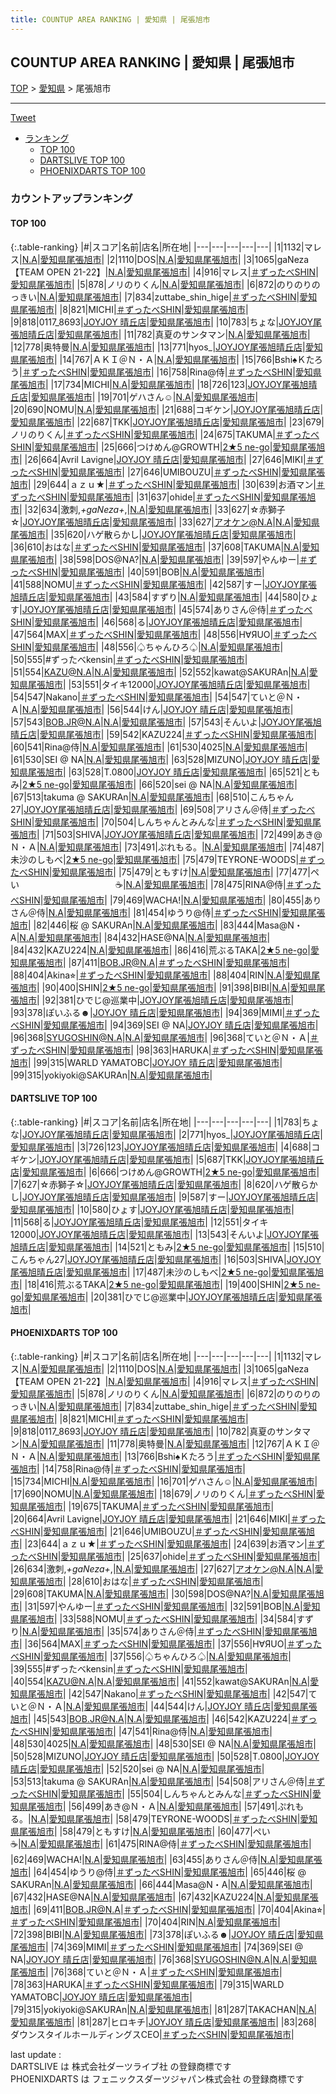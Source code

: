 ```yaml
---
title: COUNTUP AREA RANKING | 愛知県 | 尾張旭市
---
```

## COUNTUP AREA RANKING | 愛知県 | 尾張旭市

[TOP](/darts/rank/) > [愛知県](/darts/rank/愛知県/) > 尾張旭市

___

<a href="https://twitter.com/share?ref_src=twsrc%5Etfw" data-text="COUNTUP AREA RANKING | 愛知県尾張旭市" class="twitter-share-button" data-hashtags="DARTSLIVE,PHOENIXDARTS,darts,ダーツ" data-show-count="false">Tweet</a>

* [ランキング](#カウントアップランキング)
    * [TOP 100](#top-100)
    * [DARTSLIVE TOP 100](#dartslive-top-100)
    * [PHOENIXDARTS TOP 100](#phoenixdarts-top-100)

### カウントアップランキング

#### TOP 100



{:.table-ranking}
|#|スコア|名前|店名|所在地|
|---|---|---|---|---|
|1|1132|<span class="rank-name-pd">マレス</span>|<a href="https://vs.phoenixdarts.com/jp/shop/shopDetailInfo/s_63542?s_seq=63542">N.A</a>|<a href="/darts/rank/愛知県/尾張旭市">愛知県尾張旭市</a>|
|2|1110|<span class="rank-name-pd">DOS</span>|<a href="https://vs.phoenixdarts.com/jp/shop/shopDetailInfo/s_63542?s_seq=63542">N.A</a>|<a href="/darts/rank/愛知県/尾張旭市">愛知県尾張旭市</a>|
|3|1065|<span class="rank-name-pd">gaNeza【TEAM OPEN 21-22】</span>|<a href="https://vs.phoenixdarts.com/jp/shop/shopDetailInfo/s_63542?s_seq=63542">N.A</a>|<a href="/darts/rank/愛知県/尾張旭市">愛知県尾張旭市</a>|
|4|916|<span class="rank-name-pd">マレス</span>|<a href="https://vs.phoenixdarts.com/jp/shop/shopDetailInfo/s_71435?s_seq=71435">＃ずったべSHIN</a>|<a href="/darts/rank/愛知県/尾張旭市">愛知県尾張旭市</a>|
|5|878|<span class="rank-name-pd">ノリのりくん</span>|<a href="https://vs.phoenixdarts.com/jp/shop/shopDetailInfo/s_63542?s_seq=63542">N.A</a>|<a href="/darts/rank/愛知県/尾張旭市">愛知県尾張旭市</a>|
|6|872|<span class="rank-name-pd">のりのりのっきい</span>|<a href="https://vs.phoenixdarts.com/jp/shop/shopDetailInfo/s_63542?s_seq=63542">N.A</a>|<a href="/darts/rank/愛知県/尾張旭市">愛知県尾張旭市</a>|
|7|834|<span class="rank-name-pd">zuttabe_shin_hige</span>|<a href="https://vs.phoenixdarts.com/jp/shop/shopDetailInfo/s_71435?s_seq=71435">＃ずったべSHIN</a>|<a href="/darts/rank/愛知県/尾張旭市">愛知県尾張旭市</a>|
|8|821|<span class="rank-name-pd">MICHI</span>|<a href="https://vs.phoenixdarts.com/jp/shop/shopDetailInfo/s_71435?s_seq=71435">＃ずったべSHIN</a>|<a href="/darts/rank/愛知県/尾張旭市">愛知県尾張旭市</a>|
|9|818|<span class="rank-name-pd">0117_8693</span>|<a href="https://vs.phoenixdarts.com/jp/shop/shopDetailInfo/s_8108?s_seq=8108">JOYJOY 晴丘店</a>|<a href="/darts/rank/愛知県/尾張旭市">愛知県尾張旭市</a>|
|10|783|<span class="rank-name-dl">ちょな</span>|<a href="https://search.dartslive.com/jp/shop/40c954debc50ed72a3f63593b5358cc4">JOYJOY尾張旭晴丘店</a>|<a href="/darts/rank/愛知県/尾張旭市">愛知県尾張旭市</a>|
|11|782|<span class="rank-name-pd">真夏のサンタマン</span>|<a href="https://vs.phoenixdarts.com/jp/shop/shopDetailInfo/s_63542?s_seq=63542">N.A</a>|<a href="/darts/rank/愛知県/尾張旭市">愛知県尾張旭市</a>|
|12|778|<span class="rank-name-pd">奥特曼</span>|<a href="https://vs.phoenixdarts.com/jp/shop/shopDetailInfo/s_63542?s_seq=63542">N.A</a>|<a href="/darts/rank/愛知県/尾張旭市">愛知県尾張旭市</a>|
|13|771|<span class="rank-name-dl">hyos_</span>|<a href="https://search.dartslive.com/jp/shop/40c954debc50ed72a3f63593b5358cc4">JOYJOY尾張旭晴丘店</a>|<a href="/darts/rank/愛知県/尾張旭市">愛知県尾張旭市</a>|
|14|767|<span class="rank-name-pd">ＡＫＩ＠Ｎ・Ａ</span>|<a href="https://vs.phoenixdarts.com/jp/shop/shopDetailInfo/s_63542?s_seq=63542">N.A</a>|<a href="/darts/rank/愛知県/尾張旭市">愛知県尾張旭市</a>|
|15|766|<span class="rank-name-pd">Bshi♠Ｋたろう</span>|<a href="https://vs.phoenixdarts.com/jp/shop/shopDetailInfo/s_71435?s_seq=71435">＃ずったべSHIN</a>|<a href="/darts/rank/愛知県/尾張旭市">愛知県尾張旭市</a>|
|16|758|<span class="rank-name-pd">Rina@侍</span>|<a href="https://vs.phoenixdarts.com/jp/shop/shopDetailInfo/s_71435?s_seq=71435">＃ずったべSHIN</a>|<a href="/darts/rank/愛知県/尾張旭市">愛知県尾張旭市</a>|
|17|734|<span class="rank-name-pd">MICHI</span>|<a href="https://vs.phoenixdarts.com/jp/shop/shopDetailInfo/s_63542?s_seq=63542">N.A</a>|<a href="/darts/rank/愛知県/尾張旭市">愛知県尾張旭市</a>|
|18|726|<span class="rank-name-dl">123</span>|<a href="https://search.dartslive.com/jp/shop/40c954debc50ed72a3f63593b5358cc4">JOYJOY尾張旭晴丘店</a>|<a href="/darts/rank/愛知県/尾張旭市">愛知県尾張旭市</a>|
|19|701|<span class="rank-name-pd">ゲハさん☺</span>|<a href="https://vs.phoenixdarts.com/jp/shop/shopDetailInfo/s_63542?s_seq=63542">N.A</a>|<a href="/darts/rank/愛知県/尾張旭市">愛知県尾張旭市</a>|
|20|690|<span class="rank-name-pd">NOMU</span>|<a href="https://vs.phoenixdarts.com/jp/shop/shopDetailInfo/s_63542?s_seq=63542">N.A</a>|<a href="/darts/rank/愛知県/尾張旭市">愛知県尾張旭市</a>|
|21|688|<span class="rank-name-dl">コギケン</span>|<a href="https://search.dartslive.com/jp/shop/40c954debc50ed72a3f63593b5358cc4">JOYJOY尾張旭晴丘店</a>|<a href="/darts/rank/愛知県/尾張旭市">愛知県尾張旭市</a>|
|22|687|<span class="rank-name-dl">TKK</span>|<a href="https://search.dartslive.com/jp/shop/40c954debc50ed72a3f63593b5358cc4">JOYJOY尾張旭晴丘店</a>|<a href="/darts/rank/愛知県/尾張旭市">愛知県尾張旭市</a>|
|23|679|<span class="rank-name-pd">ノリのりくん</span>|<a href="https://vs.phoenixdarts.com/jp/shop/shopDetailInfo/s_71435?s_seq=71435">＃ずったべSHIN</a>|<a href="/darts/rank/愛知県/尾張旭市">愛知県尾張旭市</a>|
|24|675|<span class="rank-name-pd">TAKUMA</span>|<a href="https://vs.phoenixdarts.com/jp/shop/shopDetailInfo/s_71435?s_seq=71435">＃ずったべSHIN</a>|<a href="/darts/rank/愛知県/尾張旭市">愛知県尾張旭市</a>|
|25|666|<span class="rank-name-dl">つけめん@GROWTH</span>|<a href="https://search.dartslive.com/jp/shop/9edef799acb914ea774c926eb736cb5a">2★5 ne-go</a>|<a href="/darts/rank/愛知県/尾張旭市">愛知県尾張旭市</a>|
|26|664|<span class="rank-name-pd">Avril Lavigne</span>|<a href="https://vs.phoenixdarts.com/jp/shop/shopDetailInfo/s_8108?s_seq=8108">JOYJOY 晴丘店</a>|<a href="/darts/rank/愛知県/尾張旭市">愛知県尾張旭市</a>|
|27|646|<span class="rank-name-pd">MIKI</span>|<a href="https://vs.phoenixdarts.com/jp/shop/shopDetailInfo/s_71435?s_seq=71435">＃ずったべSHIN</a>|<a href="/darts/rank/愛知県/尾張旭市">愛知県尾張旭市</a>|
|27|646|<span class="rank-name-pd">UMIBOUZU</span>|<a href="https://vs.phoenixdarts.com/jp/shop/shopDetailInfo/s_71435?s_seq=71435">＃ずったべSHIN</a>|<a href="/darts/rank/愛知県/尾張旭市">愛知県尾張旭市</a>|
|29|644|<span class="rank-name-pd">ａｚｕ★</span>|<a href="https://vs.phoenixdarts.com/jp/shop/shopDetailInfo/s_71435?s_seq=71435">＃ずったべSHIN</a>|<a href="/darts/rank/愛知県/尾張旭市">愛知県尾張旭市</a>|
|30|639|<span class="rank-name-pd">お酒マン</span>|<a href="https://vs.phoenixdarts.com/jp/shop/shopDetailInfo/s_71435?s_seq=71435">＃ずったべSHIN</a>|<a href="/darts/rank/愛知県/尾張旭市">愛知県尾張旭市</a>|
|31|637|<span class="rank-name-pd">ohide</span>|<a href="https://vs.phoenixdarts.com/jp/shop/shopDetailInfo/s_71435?s_seq=71435">＃ずったべSHIN</a>|<a href="/darts/rank/愛知県/尾張旭市">愛知県尾張旭市</a>|
|32|634|<span class="rank-name-pd">激刺,*+gaNeza+*,</span>|<a href="https://vs.phoenixdarts.com/jp/shop/shopDetailInfo/s_63542?s_seq=63542">N.A</a>|<a href="/darts/rank/愛知県/尾張旭市">愛知県尾張旭市</a>|
|33|627|<span class="rank-name-dl">☆赤獅子☆</span>|<a href="https://search.dartslive.com/jp/shop/40c954debc50ed72a3f63593b5358cc4">JOYJOY尾張旭晴丘店</a>|<a href="/darts/rank/愛知県/尾張旭市">愛知県尾張旭市</a>|
|33|627|<span class="rank-name-pd">アオケン@N.A</span>|<a href="https://vs.phoenixdarts.com/jp/shop/shopDetailInfo/s_63542?s_seq=63542">N.A</a>|<a href="/darts/rank/愛知県/尾張旭市">愛知県尾張旭市</a>|
|35|620|<span class="rank-name-dl">ハゲ散らかし</span>|<a href="https://search.dartslive.com/jp/shop/40c954debc50ed72a3f63593b5358cc4">JOYJOY尾張旭晴丘店</a>|<a href="/darts/rank/愛知県/尾張旭市">愛知県尾張旭市</a>|
|36|610|<span class="rank-name-pd">おはな</span>|<a href="https://vs.phoenixdarts.com/jp/shop/shopDetailInfo/s_71435?s_seq=71435">＃ずったべSHIN</a>|<a href="/darts/rank/愛知県/尾張旭市">愛知県尾張旭市</a>|
|37|608|<span class="rank-name-pd">TAKUMA</span>|<a href="https://vs.phoenixdarts.com/jp/shop/shopDetailInfo/s_63542?s_seq=63542">N.A</a>|<a href="/darts/rank/愛知県/尾張旭市">愛知県尾張旭市</a>|
|38|598|<span class="rank-name-pd">DOS@NA?</span>|<a href="https://vs.phoenixdarts.com/jp/shop/shopDetailInfo/s_63542?s_seq=63542">N.A</a>|<a href="/darts/rank/愛知県/尾張旭市">愛知県尾張旭市</a>|
|39|597|<span class="rank-name-pd">やんゆー</span>|<a href="https://vs.phoenixdarts.com/jp/shop/shopDetailInfo/s_71435?s_seq=71435">＃ずったべSHIN</a>|<a href="/darts/rank/愛知県/尾張旭市">愛知県尾張旭市</a>|
|40|591|<span class="rank-name-pd">BOB</span>|<a href="https://vs.phoenixdarts.com/jp/shop/shopDetailInfo/s_63542?s_seq=63542">N.A</a>|<a href="/darts/rank/愛知県/尾張旭市">愛知県尾張旭市</a>|
|41|588|<span class="rank-name-pd">NOMU</span>|<a href="https://vs.phoenixdarts.com/jp/shop/shopDetailInfo/s_71435?s_seq=71435">＃ずったべSHIN</a>|<a href="/darts/rank/愛知県/尾張旭市">愛知県尾張旭市</a>|
|42|587|<span class="rank-name-dl">すー</span>|<a href="https://search.dartslive.com/jp/shop/40c954debc50ed72a3f63593b5358cc4">JOYJOY尾張旭晴丘店</a>|<a href="/darts/rank/愛知県/尾張旭市">愛知県尾張旭市</a>|
|43|584|<span class="rank-name-pd">すずり</span>|<a href="https://vs.phoenixdarts.com/jp/shop/shopDetailInfo/s_63542?s_seq=63542">N.A</a>|<a href="/darts/rank/愛知県/尾張旭市">愛知県尾張旭市</a>|
|44|580|<span class="rank-name-dl">ひょす</span>|<a href="https://search.dartslive.com/jp/shop/40c954debc50ed72a3f63593b5358cc4">JOYJOY尾張旭晴丘店</a>|<a href="/darts/rank/愛知県/尾張旭市">愛知県尾張旭市</a>|
|45|574|<span class="rank-name-pd">ありさん＠侍</span>|<a href="https://vs.phoenixdarts.com/jp/shop/shopDetailInfo/s_71435?s_seq=71435">＃ずったべSHIN</a>|<a href="/darts/rank/愛知県/尾張旭市">愛知県尾張旭市</a>|
|46|568|<span class="rank-name-dl">る</span>|<a href="https://search.dartslive.com/jp/shop/40c954debc50ed72a3f63593b5358cc4">JOYJOY尾張旭晴丘店</a>|<a href="/darts/rank/愛知県/尾張旭市">愛知県尾張旭市</a>|
|47|564|<span class="rank-name-pd">MAX</span>|<a href="https://vs.phoenixdarts.com/jp/shop/shopDetailInfo/s_71435?s_seq=71435">＃ずったべSHIN</a>|<a href="/darts/rank/愛知県/尾張旭市">愛知県尾張旭市</a>|
|48|556|<span class="rank-name-pd">H∀ЯUO</span>|<a href="https://vs.phoenixdarts.com/jp/shop/shopDetailInfo/s_71435?s_seq=71435">＃ずったべSHIN</a>|<a href="/darts/rank/愛知県/尾張旭市">愛知県尾張旭市</a>|
|48|556|<span class="rank-name-pd">♤ちゃんひろ♤</span>|<a href="https://vs.phoenixdarts.com/jp/shop/shopDetailInfo/s_63542?s_seq=63542">N.A</a>|<a href="/darts/rank/愛知県/尾張旭市">愛知県尾張旭市</a>|
|50|555|<span class="rank-name-pd">#ずったべkensin</span>|<a href="https://vs.phoenixdarts.com/jp/shop/shopDetailInfo/s_71435?s_seq=71435">＃ずったべSHIN</a>|<a href="/darts/rank/愛知県/尾張旭市">愛知県尾張旭市</a>|
|51|554|<span class="rank-name-pd">KAZU@N.A</span>|<a href="https://vs.phoenixdarts.com/jp/shop/shopDetailInfo/s_63542?s_seq=63542">N.A</a>|<a href="/darts/rank/愛知県/尾張旭市">愛知県尾張旭市</a>|
|52|552|<span class="rank-name-pd">kawat@SAKURAn</span>|<a href="https://vs.phoenixdarts.com/jp/shop/shopDetailInfo/s_63542?s_seq=63542">N.A</a>|<a href="/darts/rank/愛知県/尾張旭市">愛知県尾張旭市</a>|
|53|551|<span class="rank-name-dl">タイキ12000</span>|<a href="https://search.dartslive.com/jp/shop/40c954debc50ed72a3f63593b5358cc4">JOYJOY尾張旭晴丘店</a>|<a href="/darts/rank/愛知県/尾張旭市">愛知県尾張旭市</a>|
|54|547|<span class="rank-name-pd">Nakano</span>|<a href="https://vs.phoenixdarts.com/jp/shop/shopDetailInfo/s_71435?s_seq=71435">＃ずったべSHIN</a>|<a href="/darts/rank/愛知県/尾張旭市">愛知県尾張旭市</a>|
|54|547|<span class="rank-name-pd">ていと＠Ｎ・Ａ</span>|<a href="https://vs.phoenixdarts.com/jp/shop/shopDetailInfo/s_63542?s_seq=63542">N.A</a>|<a href="/darts/rank/愛知県/尾張旭市">愛知県尾張旭市</a>|
|56|544|<span class="rank-name-pd">けん</span>|<a href="https://vs.phoenixdarts.com/jp/shop/shopDetailInfo/s_8108?s_seq=8108">JOYJOY 晴丘店</a>|<a href="/darts/rank/愛知県/尾張旭市">愛知県尾張旭市</a>|
|57|543|<span class="rank-name-pd">BOB.JR@N.A</span>|<a href="https://vs.phoenixdarts.com/jp/shop/shopDetailInfo/s_63542?s_seq=63542">N.A</a>|<a href="/darts/rank/愛知県/尾張旭市">愛知県尾張旭市</a>|
|57|543|<span class="rank-name-dl">そんいよ</span>|<a href="https://search.dartslive.com/jp/shop/40c954debc50ed72a3f63593b5358cc4">JOYJOY尾張旭晴丘店</a>|<a href="/darts/rank/愛知県/尾張旭市">愛知県尾張旭市</a>|
|59|542|<span class="rank-name-pd">KAZU224</span>|<a href="https://vs.phoenixdarts.com/jp/shop/shopDetailInfo/s_71435?s_seq=71435">＃ずったべSHIN</a>|<a href="/darts/rank/愛知県/尾張旭市">愛知県尾張旭市</a>|
|60|541|<span class="rank-name-pd">Rina@侍</span>|<a href="https://vs.phoenixdarts.com/jp/shop/shopDetailInfo/s_63542?s_seq=63542">N.A</a>|<a href="/darts/rank/愛知県/尾張旭市">愛知県尾張旭市</a>|
|61|530|<span class="rank-name-pd">4025</span>|<a href="https://vs.phoenixdarts.com/jp/shop/shopDetailInfo/s_63542?s_seq=63542">N.A</a>|<a href="/darts/rank/愛知県/尾張旭市">愛知県尾張旭市</a>|
|61|530|<span class="rank-name-pd">SEI @ NA</span>|<a href="https://vs.phoenixdarts.com/jp/shop/shopDetailInfo/s_63542?s_seq=63542">N.A</a>|<a href="/darts/rank/愛知県/尾張旭市">愛知県尾張旭市</a>|
|63|528|<span class="rank-name-pd">MIZUNO</span>|<a href="https://vs.phoenixdarts.com/jp/shop/shopDetailInfo/s_8108?s_seq=8108">JOYJOY 晴丘店</a>|<a href="/darts/rank/愛知県/尾張旭市">愛知県尾張旭市</a>|
|63|528|<span class="rank-name-pd">T.0800</span>|<a href="https://vs.phoenixdarts.com/jp/shop/shopDetailInfo/s_8108?s_seq=8108">JOYJOY 晴丘店</a>|<a href="/darts/rank/愛知県/尾張旭市">愛知県尾張旭市</a>|
|65|521|<span class="rank-name-dl">ともみ</span>|<a href="https://search.dartslive.com/jp/shop/9edef799acb914ea774c926eb736cb5a">2★5 ne-go</a>|<a href="/darts/rank/愛知県/尾張旭市">愛知県尾張旭市</a>|
|66|520|<span class="rank-name-pd">sei @ NA</span>|<a href="https://vs.phoenixdarts.com/jp/shop/shopDetailInfo/s_63542?s_seq=63542">N.A</a>|<a href="/darts/rank/愛知県/尾張旭市">愛知県尾張旭市</a>|
|67|513|<span class="rank-name-pd">takuma @ SAKURAn</span>|<a href="https://vs.phoenixdarts.com/jp/shop/shopDetailInfo/s_63542?s_seq=63542">N.A</a>|<a href="/darts/rank/愛知県/尾張旭市">愛知県尾張旭市</a>|
|68|510|<span class="rank-name-dl">こんちゃん27</span>|<a href="https://search.dartslive.com/jp/shop/40c954debc50ed72a3f63593b5358cc4">JOYJOY尾張旭晴丘店</a>|<a href="/darts/rank/愛知県/尾張旭市">愛知県尾張旭市</a>|
|69|508|<span class="rank-name-pd">アリさん＠侍</span>|<a href="https://vs.phoenixdarts.com/jp/shop/shopDetailInfo/s_71435?s_seq=71435">＃ずったべSHIN</a>|<a href="/darts/rank/愛知県/尾張旭市">愛知県尾張旭市</a>|
|70|504|<span class="rank-name-pd">しんちゃんとみんな</span>|<a href="https://vs.phoenixdarts.com/jp/shop/shopDetailInfo/s_71435?s_seq=71435">＃ずったべSHIN</a>|<a href="/darts/rank/愛知県/尾張旭市">愛知県尾張旭市</a>|
|71|503|<span class="rank-name-dl">SHIVA</span>|<a href="https://search.dartslive.com/jp/shop/40c954debc50ed72a3f63593b5358cc4">JOYJOY尾張旭晴丘店</a>|<a href="/darts/rank/愛知県/尾張旭市">愛知県尾張旭市</a>|
|72|499|<span class="rank-name-pd">あき@Ｎ・Ａ</span>|<a href="https://vs.phoenixdarts.com/jp/shop/shopDetailInfo/s_63542?s_seq=63542">N.A</a>|<a href="/darts/rank/愛知県/尾張旭市">愛知県尾張旭市</a>|
|73|491|<span class="rank-name-pd">ぷれもる。</span>|<a href="https://vs.phoenixdarts.com/jp/shop/shopDetailInfo/s_63542?s_seq=63542">N.A</a>|<a href="/darts/rank/愛知県/尾張旭市">愛知県尾張旭市</a>|
|74|487|<span class="rank-name-dl">未沙のしもべ</span>|<a href="https://search.dartslive.com/jp/shop/9edef799acb914ea774c926eb736cb5a">2★5 ne-go</a>|<a href="/darts/rank/愛知県/尾張旭市">愛知県尾張旭市</a>|
|75|479|<span class="rank-name-pd">TEYRONE-WOODS</span>|<a href="https://vs.phoenixdarts.com/jp/shop/shopDetailInfo/s_71435?s_seq=71435">＃ずったべSHIN</a>|<a href="/darts/rank/愛知県/尾張旭市">愛知県尾張旭市</a>|
|75|479|<span class="rank-name-pd">ともすけ</span>|<a href="https://vs.phoenixdarts.com/jp/shop/shopDetailInfo/s_63542?s_seq=63542">N.A</a>|<a href="/darts/rank/愛知県/尾張旭市">愛知県尾張旭市</a>|
|77|477|<span class="rank-name-pd">ペい　　　　　　　　　　　☕️</span>|<a href="https://vs.phoenixdarts.com/jp/shop/shopDetailInfo/s_63542?s_seq=63542">N.A</a>|<a href="/darts/rank/愛知県/尾張旭市">愛知県尾張旭市</a>|
|78|475|<span class="rank-name-pd">RINA@侍</span>|<a href="https://vs.phoenixdarts.com/jp/shop/shopDetailInfo/s_71435?s_seq=71435">＃ずったべSHIN</a>|<a href="/darts/rank/愛知県/尾張旭市">愛知県尾張旭市</a>|
|79|469|<span class="rank-name-pd">WACHA!</span>|<a href="https://vs.phoenixdarts.com/jp/shop/shopDetailInfo/s_63542?s_seq=63542">N.A</a>|<a href="/darts/rank/愛知県/尾張旭市">愛知県尾張旭市</a>|
|80|455|<span class="rank-name-pd">ありさん＠侍</span>|<a href="https://vs.phoenixdarts.com/jp/shop/shopDetailInfo/s_63542?s_seq=63542">N.A</a>|<a href="/darts/rank/愛知県/尾張旭市">愛知県尾張旭市</a>|
|81|454|<span class="rank-name-pd">ゆうり@侍</span>|<a href="https://vs.phoenixdarts.com/jp/shop/shopDetailInfo/s_71435?s_seq=71435">＃ずったべSHIN</a>|<a href="/darts/rank/愛知県/尾張旭市">愛知県尾張旭市</a>|
|82|446|<span class="rank-name-pd">桜 @ SAKURAn</span>|<a href="https://vs.phoenixdarts.com/jp/shop/shopDetailInfo/s_63542?s_seq=63542">N.A</a>|<a href="/darts/rank/愛知県/尾張旭市">愛知県尾張旭市</a>|
|83|444|<span class="rank-name-pd">Masa@N・A</span>|<a href="https://vs.phoenixdarts.com/jp/shop/shopDetailInfo/s_63542?s_seq=63542">N.A</a>|<a href="/darts/rank/愛知県/尾張旭市">愛知県尾張旭市</a>|
|84|432|<span class="rank-name-pd">HASE@NA</span>|<a href="https://vs.phoenixdarts.com/jp/shop/shopDetailInfo/s_63542?s_seq=63542">N.A</a>|<a href="/darts/rank/愛知県/尾張旭市">愛知県尾張旭市</a>|
|84|432|<span class="rank-name-pd">KAZU224</span>|<a href="https://vs.phoenixdarts.com/jp/shop/shopDetailInfo/s_63542?s_seq=63542">N.A</a>|<a href="/darts/rank/愛知県/尾張旭市">愛知県尾張旭市</a>|
|86|416|<span class="rank-name-dl">荒ぶるTAKA</span>|<a href="https://search.dartslive.com/jp/shop/9edef799acb914ea774c926eb736cb5a">2★5 ne-go</a>|<a href="/darts/rank/愛知県/尾張旭市">愛知県尾張旭市</a>|
|87|411|<span class="rank-name-pd">BOB.JR@N.A</span>|<a href="https://vs.phoenixdarts.com/jp/shop/shopDetailInfo/s_71435?s_seq=71435">＃ずったべSHIN</a>|<a href="/darts/rank/愛知県/尾張旭市">愛知県尾張旭市</a>|
|88|404|<span class="rank-name-pd">Akina⭐︎</span>|<a href="https://vs.phoenixdarts.com/jp/shop/shopDetailInfo/s_71435?s_seq=71435">＃ずったべSHIN</a>|<a href="/darts/rank/愛知県/尾張旭市">愛知県尾張旭市</a>|
|88|404|<span class="rank-name-pd">RIN</span>|<a href="https://vs.phoenixdarts.com/jp/shop/shopDetailInfo/s_63542?s_seq=63542">N.A</a>|<a href="/darts/rank/愛知県/尾張旭市">愛知県尾張旭市</a>|
|90|400|<span class="rank-name-dl">SHIN</span>|<a href="https://search.dartslive.com/jp/shop/9edef799acb914ea774c926eb736cb5a">2★5 ne-go</a>|<a href="/darts/rank/愛知県/尾張旭市">愛知県尾張旭市</a>|
|91|398|<span class="rank-name-pd">BIBI</span>|<a href="https://vs.phoenixdarts.com/jp/shop/shopDetailInfo/s_63542?s_seq=63542">N.A</a>|<a href="/darts/rank/愛知県/尾張旭市">愛知県尾張旭市</a>|
|92|381|<span class="rank-name-dl">ひでじ@巡業中</span>|<a href="https://search.dartslive.com/jp/shop/40c954debc50ed72a3f63593b5358cc4">JOYJOY尾張旭晴丘店</a>|<a href="/darts/rank/愛知県/尾張旭市">愛知県尾張旭市</a>|
|93|378|<span class="rank-name-pd">ぽいふる☻</span>|<a href="https://vs.phoenixdarts.com/jp/shop/shopDetailInfo/s_8108?s_seq=8108">JOYJOY 晴丘店</a>|<a href="/darts/rank/愛知県/尾張旭市">愛知県尾張旭市</a>|
|94|369|<span class="rank-name-pd">MIMI</span>|<a href="https://vs.phoenixdarts.com/jp/shop/shopDetailInfo/s_71435?s_seq=71435">＃ずったべSHIN</a>|<a href="/darts/rank/愛知県/尾張旭市">愛知県尾張旭市</a>|
|94|369|<span class="rank-name-pd">SEI @ NA</span>|<a href="https://vs.phoenixdarts.com/jp/shop/shopDetailInfo/s_8108?s_seq=8108">JOYJOY 晴丘店</a>|<a href="/darts/rank/愛知県/尾張旭市">愛知県尾張旭市</a>|
|96|368|<span class="rank-name-pd">SYUGOSHIN@N.A</span>|<a href="https://vs.phoenixdarts.com/jp/shop/shopDetailInfo/s_63542?s_seq=63542">N.A</a>|<a href="/darts/rank/愛知県/尾張旭市">愛知県尾張旭市</a>|
|96|368|<span class="rank-name-pd">ていと＠Ｎ・Ａ</span>|<a href="https://vs.phoenixdarts.com/jp/shop/shopDetailInfo/s_71435?s_seq=71435">＃ずったべSHIN</a>|<a href="/darts/rank/愛知県/尾張旭市">愛知県尾張旭市</a>|
|98|363|<span class="rank-name-pd">HARUKA</span>|<a href="https://vs.phoenixdarts.com/jp/shop/shopDetailInfo/s_71435?s_seq=71435">＃ずったべSHIN</a>|<a href="/darts/rank/愛知県/尾張旭市">愛知県尾張旭市</a>|
|99|315|<span class="rank-name-pd">WARLD YAMATOBC</span>|<a href="https://vs.phoenixdarts.com/jp/shop/shopDetailInfo/s_8108?s_seq=8108">JOYJOY 晴丘店</a>|<a href="/darts/rank/愛知県/尾張旭市">愛知県尾張旭市</a>|
|99|315|<span class="rank-name-pd">yokiyoki@SAKURAn</span>|<a href="https://vs.phoenixdarts.com/jp/shop/shopDetailInfo/s_63542?s_seq=63542">N.A</a>|<a href="/darts/rank/愛知県/尾張旭市">愛知県尾張旭市</a>|


#### DARTSLIVE TOP 100



{:.table-ranking}
|#|スコア|名前|店名|所在地|
|---|---|---|---|---|
|1|783|<span class="rank-name-dl">ちょな</span>|<a href="https://search.dartslive.com/jp/shop/40c954debc50ed72a3f63593b5358cc4">JOYJOY尾張旭晴丘店</a>|<a href="/darts/rank/愛知県/尾張旭市">愛知県尾張旭市</a>|
|2|771|<span class="rank-name-dl">hyos_</span>|<a href="https://search.dartslive.com/jp/shop/40c954debc50ed72a3f63593b5358cc4">JOYJOY尾張旭晴丘店</a>|<a href="/darts/rank/愛知県/尾張旭市">愛知県尾張旭市</a>|
|3|726|<span class="rank-name-dl">123</span>|<a href="https://search.dartslive.com/jp/shop/40c954debc50ed72a3f63593b5358cc4">JOYJOY尾張旭晴丘店</a>|<a href="/darts/rank/愛知県/尾張旭市">愛知県尾張旭市</a>|
|4|688|<span class="rank-name-dl">コギケン</span>|<a href="https://search.dartslive.com/jp/shop/40c954debc50ed72a3f63593b5358cc4">JOYJOY尾張旭晴丘店</a>|<a href="/darts/rank/愛知県/尾張旭市">愛知県尾張旭市</a>|
|5|687|<span class="rank-name-dl">TKK</span>|<a href="https://search.dartslive.com/jp/shop/40c954debc50ed72a3f63593b5358cc4">JOYJOY尾張旭晴丘店</a>|<a href="/darts/rank/愛知県/尾張旭市">愛知県尾張旭市</a>|
|6|666|<span class="rank-name-dl">つけめん@GROWTH</span>|<a href="https://search.dartslive.com/jp/shop/9edef799acb914ea774c926eb736cb5a">2★5 ne-go</a>|<a href="/darts/rank/愛知県/尾張旭市">愛知県尾張旭市</a>|
|7|627|<span class="rank-name-dl">☆赤獅子☆</span>|<a href="https://search.dartslive.com/jp/shop/40c954debc50ed72a3f63593b5358cc4">JOYJOY尾張旭晴丘店</a>|<a href="/darts/rank/愛知県/尾張旭市">愛知県尾張旭市</a>|
|8|620|<span class="rank-name-dl">ハゲ散らかし</span>|<a href="https://search.dartslive.com/jp/shop/40c954debc50ed72a3f63593b5358cc4">JOYJOY尾張旭晴丘店</a>|<a href="/darts/rank/愛知県/尾張旭市">愛知県尾張旭市</a>|
|9|587|<span class="rank-name-dl">すー</span>|<a href="https://search.dartslive.com/jp/shop/40c954debc50ed72a3f63593b5358cc4">JOYJOY尾張旭晴丘店</a>|<a href="/darts/rank/愛知県/尾張旭市">愛知県尾張旭市</a>|
|10|580|<span class="rank-name-dl">ひょす</span>|<a href="https://search.dartslive.com/jp/shop/40c954debc50ed72a3f63593b5358cc4">JOYJOY尾張旭晴丘店</a>|<a href="/darts/rank/愛知県/尾張旭市">愛知県尾張旭市</a>|
|11|568|<span class="rank-name-dl">る</span>|<a href="https://search.dartslive.com/jp/shop/40c954debc50ed72a3f63593b5358cc4">JOYJOY尾張旭晴丘店</a>|<a href="/darts/rank/愛知県/尾張旭市">愛知県尾張旭市</a>|
|12|551|<span class="rank-name-dl">タイキ12000</span>|<a href="https://search.dartslive.com/jp/shop/40c954debc50ed72a3f63593b5358cc4">JOYJOY尾張旭晴丘店</a>|<a href="/darts/rank/愛知県/尾張旭市">愛知県尾張旭市</a>|
|13|543|<span class="rank-name-dl">そんいよ</span>|<a href="https://search.dartslive.com/jp/shop/40c954debc50ed72a3f63593b5358cc4">JOYJOY尾張旭晴丘店</a>|<a href="/darts/rank/愛知県/尾張旭市">愛知県尾張旭市</a>|
|14|521|<span class="rank-name-dl">ともみ</span>|<a href="https://search.dartslive.com/jp/shop/9edef799acb914ea774c926eb736cb5a">2★5 ne-go</a>|<a href="/darts/rank/愛知県/尾張旭市">愛知県尾張旭市</a>|
|15|510|<span class="rank-name-dl">こんちゃん27</span>|<a href="https://search.dartslive.com/jp/shop/40c954debc50ed72a3f63593b5358cc4">JOYJOY尾張旭晴丘店</a>|<a href="/darts/rank/愛知県/尾張旭市">愛知県尾張旭市</a>|
|16|503|<span class="rank-name-dl">SHIVA</span>|<a href="https://search.dartslive.com/jp/shop/40c954debc50ed72a3f63593b5358cc4">JOYJOY尾張旭晴丘店</a>|<a href="/darts/rank/愛知県/尾張旭市">愛知県尾張旭市</a>|
|17|487|<span class="rank-name-dl">未沙のしもべ</span>|<a href="https://search.dartslive.com/jp/shop/9edef799acb914ea774c926eb736cb5a">2★5 ne-go</a>|<a href="/darts/rank/愛知県/尾張旭市">愛知県尾張旭市</a>|
|18|416|<span class="rank-name-dl">荒ぶるTAKA</span>|<a href="https://search.dartslive.com/jp/shop/9edef799acb914ea774c926eb736cb5a">2★5 ne-go</a>|<a href="/darts/rank/愛知県/尾張旭市">愛知県尾張旭市</a>|
|19|400|<span class="rank-name-dl">SHIN</span>|<a href="https://search.dartslive.com/jp/shop/9edef799acb914ea774c926eb736cb5a">2★5 ne-go</a>|<a href="/darts/rank/愛知県/尾張旭市">愛知県尾張旭市</a>|
|20|381|<span class="rank-name-dl">ひでじ@巡業中</span>|<a href="https://search.dartslive.com/jp/shop/40c954debc50ed72a3f63593b5358cc4">JOYJOY尾張旭晴丘店</a>|<a href="/darts/rank/愛知県/尾張旭市">愛知県尾張旭市</a>|


#### PHOENIXDARTS TOP 100



{:.table-ranking}
|#|スコア|名前|店名|所在地|
|---|---|---|---|---|
|1|1132|<span class="rank-name-pd">マレス</span>|<a href="https://vs.phoenixdarts.com/jp/shop/shopDetailInfo/s_63542?s_seq=63542">N.A</a>|<a href="/darts/rank/愛知県/尾張旭市">愛知県尾張旭市</a>|
|2|1110|<span class="rank-name-pd">DOS</span>|<a href="https://vs.phoenixdarts.com/jp/shop/shopDetailInfo/s_63542?s_seq=63542">N.A</a>|<a href="/darts/rank/愛知県/尾張旭市">愛知県尾張旭市</a>|
|3|1065|<span class="rank-name-pd">gaNeza【TEAM OPEN 21-22】</span>|<a href="https://vs.phoenixdarts.com/jp/shop/shopDetailInfo/s_63542?s_seq=63542">N.A</a>|<a href="/darts/rank/愛知県/尾張旭市">愛知県尾張旭市</a>|
|4|916|<span class="rank-name-pd">マレス</span>|<a href="https://vs.phoenixdarts.com/jp/shop/shopDetailInfo/s_71435?s_seq=71435">＃ずったべSHIN</a>|<a href="/darts/rank/愛知県/尾張旭市">愛知県尾張旭市</a>|
|5|878|<span class="rank-name-pd">ノリのりくん</span>|<a href="https://vs.phoenixdarts.com/jp/shop/shopDetailInfo/s_63542?s_seq=63542">N.A</a>|<a href="/darts/rank/愛知県/尾張旭市">愛知県尾張旭市</a>|
|6|872|<span class="rank-name-pd">のりのりのっきい</span>|<a href="https://vs.phoenixdarts.com/jp/shop/shopDetailInfo/s_63542?s_seq=63542">N.A</a>|<a href="/darts/rank/愛知県/尾張旭市">愛知県尾張旭市</a>|
|7|834|<span class="rank-name-pd">zuttabe_shin_hige</span>|<a href="https://vs.phoenixdarts.com/jp/shop/shopDetailInfo/s_71435?s_seq=71435">＃ずったべSHIN</a>|<a href="/darts/rank/愛知県/尾張旭市">愛知県尾張旭市</a>|
|8|821|<span class="rank-name-pd">MICHI</span>|<a href="https://vs.phoenixdarts.com/jp/shop/shopDetailInfo/s_71435?s_seq=71435">＃ずったべSHIN</a>|<a href="/darts/rank/愛知県/尾張旭市">愛知県尾張旭市</a>|
|9|818|<span class="rank-name-pd">0117_8693</span>|<a href="https://vs.phoenixdarts.com/jp/shop/shopDetailInfo/s_8108?s_seq=8108">JOYJOY 晴丘店</a>|<a href="/darts/rank/愛知県/尾張旭市">愛知県尾張旭市</a>|
|10|782|<span class="rank-name-pd">真夏のサンタマン</span>|<a href="https://vs.phoenixdarts.com/jp/shop/shopDetailInfo/s_63542?s_seq=63542">N.A</a>|<a href="/darts/rank/愛知県/尾張旭市">愛知県尾張旭市</a>|
|11|778|<span class="rank-name-pd">奥特曼</span>|<a href="https://vs.phoenixdarts.com/jp/shop/shopDetailInfo/s_63542?s_seq=63542">N.A</a>|<a href="/darts/rank/愛知県/尾張旭市">愛知県尾張旭市</a>|
|12|767|<span class="rank-name-pd">ＡＫＩ＠Ｎ・Ａ</span>|<a href="https://vs.phoenixdarts.com/jp/shop/shopDetailInfo/s_63542?s_seq=63542">N.A</a>|<a href="/darts/rank/愛知県/尾張旭市">愛知県尾張旭市</a>|
|13|766|<span class="rank-name-pd">Bshi♠Ｋたろう</span>|<a href="https://vs.phoenixdarts.com/jp/shop/shopDetailInfo/s_71435?s_seq=71435">＃ずったべSHIN</a>|<a href="/darts/rank/愛知県/尾張旭市">愛知県尾張旭市</a>|
|14|758|<span class="rank-name-pd">Rina@侍</span>|<a href="https://vs.phoenixdarts.com/jp/shop/shopDetailInfo/s_71435?s_seq=71435">＃ずったべSHIN</a>|<a href="/darts/rank/愛知県/尾張旭市">愛知県尾張旭市</a>|
|15|734|<span class="rank-name-pd">MICHI</span>|<a href="https://vs.phoenixdarts.com/jp/shop/shopDetailInfo/s_63542?s_seq=63542">N.A</a>|<a href="/darts/rank/愛知県/尾張旭市">愛知県尾張旭市</a>|
|16|701|<span class="rank-name-pd">ゲハさん☺</span>|<a href="https://vs.phoenixdarts.com/jp/shop/shopDetailInfo/s_63542?s_seq=63542">N.A</a>|<a href="/darts/rank/愛知県/尾張旭市">愛知県尾張旭市</a>|
|17|690|<span class="rank-name-pd">NOMU</span>|<a href="https://vs.phoenixdarts.com/jp/shop/shopDetailInfo/s_63542?s_seq=63542">N.A</a>|<a href="/darts/rank/愛知県/尾張旭市">愛知県尾張旭市</a>|
|18|679|<span class="rank-name-pd">ノリのりくん</span>|<a href="https://vs.phoenixdarts.com/jp/shop/shopDetailInfo/s_71435?s_seq=71435">＃ずったべSHIN</a>|<a href="/darts/rank/愛知県/尾張旭市">愛知県尾張旭市</a>|
|19|675|<span class="rank-name-pd">TAKUMA</span>|<a href="https://vs.phoenixdarts.com/jp/shop/shopDetailInfo/s_71435?s_seq=71435">＃ずったべSHIN</a>|<a href="/darts/rank/愛知県/尾張旭市">愛知県尾張旭市</a>|
|20|664|<span class="rank-name-pd">Avril Lavigne</span>|<a href="https://vs.phoenixdarts.com/jp/shop/shopDetailInfo/s_8108?s_seq=8108">JOYJOY 晴丘店</a>|<a href="/darts/rank/愛知県/尾張旭市">愛知県尾張旭市</a>|
|21|646|<span class="rank-name-pd">MIKI</span>|<a href="https://vs.phoenixdarts.com/jp/shop/shopDetailInfo/s_71435?s_seq=71435">＃ずったべSHIN</a>|<a href="/darts/rank/愛知県/尾張旭市">愛知県尾張旭市</a>|
|21|646|<span class="rank-name-pd">UMIBOUZU</span>|<a href="https://vs.phoenixdarts.com/jp/shop/shopDetailInfo/s_71435?s_seq=71435">＃ずったべSHIN</a>|<a href="/darts/rank/愛知県/尾張旭市">愛知県尾張旭市</a>|
|23|644|<span class="rank-name-pd">ａｚｕ★</span>|<a href="https://vs.phoenixdarts.com/jp/shop/shopDetailInfo/s_71435?s_seq=71435">＃ずったべSHIN</a>|<a href="/darts/rank/愛知県/尾張旭市">愛知県尾張旭市</a>|
|24|639|<span class="rank-name-pd">お酒マン</span>|<a href="https://vs.phoenixdarts.com/jp/shop/shopDetailInfo/s_71435?s_seq=71435">＃ずったべSHIN</a>|<a href="/darts/rank/愛知県/尾張旭市">愛知県尾張旭市</a>|
|25|637|<span class="rank-name-pd">ohide</span>|<a href="https://vs.phoenixdarts.com/jp/shop/shopDetailInfo/s_71435?s_seq=71435">＃ずったべSHIN</a>|<a href="/darts/rank/愛知県/尾張旭市">愛知県尾張旭市</a>|
|26|634|<span class="rank-name-pd">激刺,*+gaNeza+*,</span>|<a href="https://vs.phoenixdarts.com/jp/shop/shopDetailInfo/s_63542?s_seq=63542">N.A</a>|<a href="/darts/rank/愛知県/尾張旭市">愛知県尾張旭市</a>|
|27|627|<span class="rank-name-pd">アオケン@N.A</span>|<a href="https://vs.phoenixdarts.com/jp/shop/shopDetailInfo/s_63542?s_seq=63542">N.A</a>|<a href="/darts/rank/愛知県/尾張旭市">愛知県尾張旭市</a>|
|28|610|<span class="rank-name-pd">おはな</span>|<a href="https://vs.phoenixdarts.com/jp/shop/shopDetailInfo/s_71435?s_seq=71435">＃ずったべSHIN</a>|<a href="/darts/rank/愛知県/尾張旭市">愛知県尾張旭市</a>|
|29|608|<span class="rank-name-pd">TAKUMA</span>|<a href="https://vs.phoenixdarts.com/jp/shop/shopDetailInfo/s_63542?s_seq=63542">N.A</a>|<a href="/darts/rank/愛知県/尾張旭市">愛知県尾張旭市</a>|
|30|598|<span class="rank-name-pd">DOS@NA?</span>|<a href="https://vs.phoenixdarts.com/jp/shop/shopDetailInfo/s_63542?s_seq=63542">N.A</a>|<a href="/darts/rank/愛知県/尾張旭市">愛知県尾張旭市</a>|
|31|597|<span class="rank-name-pd">やんゆー</span>|<a href="https://vs.phoenixdarts.com/jp/shop/shopDetailInfo/s_71435?s_seq=71435">＃ずったべSHIN</a>|<a href="/darts/rank/愛知県/尾張旭市">愛知県尾張旭市</a>|
|32|591|<span class="rank-name-pd">BOB</span>|<a href="https://vs.phoenixdarts.com/jp/shop/shopDetailInfo/s_63542?s_seq=63542">N.A</a>|<a href="/darts/rank/愛知県/尾張旭市">愛知県尾張旭市</a>|
|33|588|<span class="rank-name-pd">NOMU</span>|<a href="https://vs.phoenixdarts.com/jp/shop/shopDetailInfo/s_71435?s_seq=71435">＃ずったべSHIN</a>|<a href="/darts/rank/愛知県/尾張旭市">愛知県尾張旭市</a>|
|34|584|<span class="rank-name-pd">すずり</span>|<a href="https://vs.phoenixdarts.com/jp/shop/shopDetailInfo/s_63542?s_seq=63542">N.A</a>|<a href="/darts/rank/愛知県/尾張旭市">愛知県尾張旭市</a>|
|35|574|<span class="rank-name-pd">ありさん＠侍</span>|<a href="https://vs.phoenixdarts.com/jp/shop/shopDetailInfo/s_71435?s_seq=71435">＃ずったべSHIN</a>|<a href="/darts/rank/愛知県/尾張旭市">愛知県尾張旭市</a>|
|36|564|<span class="rank-name-pd">MAX</span>|<a href="https://vs.phoenixdarts.com/jp/shop/shopDetailInfo/s_71435?s_seq=71435">＃ずったべSHIN</a>|<a href="/darts/rank/愛知県/尾張旭市">愛知県尾張旭市</a>|
|37|556|<span class="rank-name-pd">H∀ЯUO</span>|<a href="https://vs.phoenixdarts.com/jp/shop/shopDetailInfo/s_71435?s_seq=71435">＃ずったべSHIN</a>|<a href="/darts/rank/愛知県/尾張旭市">愛知県尾張旭市</a>|
|37|556|<span class="rank-name-pd">♤ちゃんひろ♤</span>|<a href="https://vs.phoenixdarts.com/jp/shop/shopDetailInfo/s_63542?s_seq=63542">N.A</a>|<a href="/darts/rank/愛知県/尾張旭市">愛知県尾張旭市</a>|
|39|555|<span class="rank-name-pd">#ずったべkensin</span>|<a href="https://vs.phoenixdarts.com/jp/shop/shopDetailInfo/s_71435?s_seq=71435">＃ずったべSHIN</a>|<a href="/darts/rank/愛知県/尾張旭市">愛知県尾張旭市</a>|
|40|554|<span class="rank-name-pd">KAZU@N.A</span>|<a href="https://vs.phoenixdarts.com/jp/shop/shopDetailInfo/s_63542?s_seq=63542">N.A</a>|<a href="/darts/rank/愛知県/尾張旭市">愛知県尾張旭市</a>|
|41|552|<span class="rank-name-pd">kawat@SAKURAn</span>|<a href="https://vs.phoenixdarts.com/jp/shop/shopDetailInfo/s_63542?s_seq=63542">N.A</a>|<a href="/darts/rank/愛知県/尾張旭市">愛知県尾張旭市</a>|
|42|547|<span class="rank-name-pd">Nakano</span>|<a href="https://vs.phoenixdarts.com/jp/shop/shopDetailInfo/s_71435?s_seq=71435">＃ずったべSHIN</a>|<a href="/darts/rank/愛知県/尾張旭市">愛知県尾張旭市</a>|
|42|547|<span class="rank-name-pd">ていと＠Ｎ・Ａ</span>|<a href="https://vs.phoenixdarts.com/jp/shop/shopDetailInfo/s_63542?s_seq=63542">N.A</a>|<a href="/darts/rank/愛知県/尾張旭市">愛知県尾張旭市</a>|
|44|544|<span class="rank-name-pd">けん</span>|<a href="https://vs.phoenixdarts.com/jp/shop/shopDetailInfo/s_8108?s_seq=8108">JOYJOY 晴丘店</a>|<a href="/darts/rank/愛知県/尾張旭市">愛知県尾張旭市</a>|
|45|543|<span class="rank-name-pd">BOB.JR@N.A</span>|<a href="https://vs.phoenixdarts.com/jp/shop/shopDetailInfo/s_63542?s_seq=63542">N.A</a>|<a href="/darts/rank/愛知県/尾張旭市">愛知県尾張旭市</a>|
|46|542|<span class="rank-name-pd">KAZU224</span>|<a href="https://vs.phoenixdarts.com/jp/shop/shopDetailInfo/s_71435?s_seq=71435">＃ずったべSHIN</a>|<a href="/darts/rank/愛知県/尾張旭市">愛知県尾張旭市</a>|
|47|541|<span class="rank-name-pd">Rina@侍</span>|<a href="https://vs.phoenixdarts.com/jp/shop/shopDetailInfo/s_63542?s_seq=63542">N.A</a>|<a href="/darts/rank/愛知県/尾張旭市">愛知県尾張旭市</a>|
|48|530|<span class="rank-name-pd">4025</span>|<a href="https://vs.phoenixdarts.com/jp/shop/shopDetailInfo/s_63542?s_seq=63542">N.A</a>|<a href="/darts/rank/愛知県/尾張旭市">愛知県尾張旭市</a>|
|48|530|<span class="rank-name-pd">SEI @ NA</span>|<a href="https://vs.phoenixdarts.com/jp/shop/shopDetailInfo/s_63542?s_seq=63542">N.A</a>|<a href="/darts/rank/愛知県/尾張旭市">愛知県尾張旭市</a>|
|50|528|<span class="rank-name-pd">MIZUNO</span>|<a href="https://vs.phoenixdarts.com/jp/shop/shopDetailInfo/s_8108?s_seq=8108">JOYJOY 晴丘店</a>|<a href="/darts/rank/愛知県/尾張旭市">愛知県尾張旭市</a>|
|50|528|<span class="rank-name-pd">T.0800</span>|<a href="https://vs.phoenixdarts.com/jp/shop/shopDetailInfo/s_8108?s_seq=8108">JOYJOY 晴丘店</a>|<a href="/darts/rank/愛知県/尾張旭市">愛知県尾張旭市</a>|
|52|520|<span class="rank-name-pd">sei @ NA</span>|<a href="https://vs.phoenixdarts.com/jp/shop/shopDetailInfo/s_63542?s_seq=63542">N.A</a>|<a href="/darts/rank/愛知県/尾張旭市">愛知県尾張旭市</a>|
|53|513|<span class="rank-name-pd">takuma @ SAKURAn</span>|<a href="https://vs.phoenixdarts.com/jp/shop/shopDetailInfo/s_63542?s_seq=63542">N.A</a>|<a href="/darts/rank/愛知県/尾張旭市">愛知県尾張旭市</a>|
|54|508|<span class="rank-name-pd">アリさん＠侍</span>|<a href="https://vs.phoenixdarts.com/jp/shop/shopDetailInfo/s_71435?s_seq=71435">＃ずったべSHIN</a>|<a href="/darts/rank/愛知県/尾張旭市">愛知県尾張旭市</a>|
|55|504|<span class="rank-name-pd">しんちゃんとみんな</span>|<a href="https://vs.phoenixdarts.com/jp/shop/shopDetailInfo/s_71435?s_seq=71435">＃ずったべSHIN</a>|<a href="/darts/rank/愛知県/尾張旭市">愛知県尾張旭市</a>|
|56|499|<span class="rank-name-pd">あき@Ｎ・Ａ</span>|<a href="https://vs.phoenixdarts.com/jp/shop/shopDetailInfo/s_63542?s_seq=63542">N.A</a>|<a href="/darts/rank/愛知県/尾張旭市">愛知県尾張旭市</a>|
|57|491|<span class="rank-name-pd">ぷれもる。</span>|<a href="https://vs.phoenixdarts.com/jp/shop/shopDetailInfo/s_63542?s_seq=63542">N.A</a>|<a href="/darts/rank/愛知県/尾張旭市">愛知県尾張旭市</a>|
|58|479|<span class="rank-name-pd">TEYRONE-WOODS</span>|<a href="https://vs.phoenixdarts.com/jp/shop/shopDetailInfo/s_71435?s_seq=71435">＃ずったべSHIN</a>|<a href="/darts/rank/愛知県/尾張旭市">愛知県尾張旭市</a>|
|58|479|<span class="rank-name-pd">ともすけ</span>|<a href="https://vs.phoenixdarts.com/jp/shop/shopDetailInfo/s_63542?s_seq=63542">N.A</a>|<a href="/darts/rank/愛知県/尾張旭市">愛知県尾張旭市</a>|
|60|477|<span class="rank-name-pd">ペい　　　　　　　　　　　☕️</span>|<a href="https://vs.phoenixdarts.com/jp/shop/shopDetailInfo/s_63542?s_seq=63542">N.A</a>|<a href="/darts/rank/愛知県/尾張旭市">愛知県尾張旭市</a>|
|61|475|<span class="rank-name-pd">RINA@侍</span>|<a href="https://vs.phoenixdarts.com/jp/shop/shopDetailInfo/s_71435?s_seq=71435">＃ずったべSHIN</a>|<a href="/darts/rank/愛知県/尾張旭市">愛知県尾張旭市</a>|
|62|469|<span class="rank-name-pd">WACHA!</span>|<a href="https://vs.phoenixdarts.com/jp/shop/shopDetailInfo/s_63542?s_seq=63542">N.A</a>|<a href="/darts/rank/愛知県/尾張旭市">愛知県尾張旭市</a>|
|63|455|<span class="rank-name-pd">ありさん＠侍</span>|<a href="https://vs.phoenixdarts.com/jp/shop/shopDetailInfo/s_63542?s_seq=63542">N.A</a>|<a href="/darts/rank/愛知県/尾張旭市">愛知県尾張旭市</a>|
|64|454|<span class="rank-name-pd">ゆうり@侍</span>|<a href="https://vs.phoenixdarts.com/jp/shop/shopDetailInfo/s_71435?s_seq=71435">＃ずったべSHIN</a>|<a href="/darts/rank/愛知県/尾張旭市">愛知県尾張旭市</a>|
|65|446|<span class="rank-name-pd">桜 @ SAKURAn</span>|<a href="https://vs.phoenixdarts.com/jp/shop/shopDetailInfo/s_63542?s_seq=63542">N.A</a>|<a href="/darts/rank/愛知県/尾張旭市">愛知県尾張旭市</a>|
|66|444|<span class="rank-name-pd">Masa@N・A</span>|<a href="https://vs.phoenixdarts.com/jp/shop/shopDetailInfo/s_63542?s_seq=63542">N.A</a>|<a href="/darts/rank/愛知県/尾張旭市">愛知県尾張旭市</a>|
|67|432|<span class="rank-name-pd">HASE@NA</span>|<a href="https://vs.phoenixdarts.com/jp/shop/shopDetailInfo/s_63542?s_seq=63542">N.A</a>|<a href="/darts/rank/愛知県/尾張旭市">愛知県尾張旭市</a>|
|67|432|<span class="rank-name-pd">KAZU224</span>|<a href="https://vs.phoenixdarts.com/jp/shop/shopDetailInfo/s_63542?s_seq=63542">N.A</a>|<a href="/darts/rank/愛知県/尾張旭市">愛知県尾張旭市</a>|
|69|411|<span class="rank-name-pd">BOB.JR@N.A</span>|<a href="https://vs.phoenixdarts.com/jp/shop/shopDetailInfo/s_71435?s_seq=71435">＃ずったべSHIN</a>|<a href="/darts/rank/愛知県/尾張旭市">愛知県尾張旭市</a>|
|70|404|<span class="rank-name-pd">Akina⭐︎</span>|<a href="https://vs.phoenixdarts.com/jp/shop/shopDetailInfo/s_71435?s_seq=71435">＃ずったべSHIN</a>|<a href="/darts/rank/愛知県/尾張旭市">愛知県尾張旭市</a>|
|70|404|<span class="rank-name-pd">RIN</span>|<a href="https://vs.phoenixdarts.com/jp/shop/shopDetailInfo/s_63542?s_seq=63542">N.A</a>|<a href="/darts/rank/愛知県/尾張旭市">愛知県尾張旭市</a>|
|72|398|<span class="rank-name-pd">BIBI</span>|<a href="https://vs.phoenixdarts.com/jp/shop/shopDetailInfo/s_63542?s_seq=63542">N.A</a>|<a href="/darts/rank/愛知県/尾張旭市">愛知県尾張旭市</a>|
|73|378|<span class="rank-name-pd">ぽいふる☻</span>|<a href="https://vs.phoenixdarts.com/jp/shop/shopDetailInfo/s_8108?s_seq=8108">JOYJOY 晴丘店</a>|<a href="/darts/rank/愛知県/尾張旭市">愛知県尾張旭市</a>|
|74|369|<span class="rank-name-pd">MIMI</span>|<a href="https://vs.phoenixdarts.com/jp/shop/shopDetailInfo/s_71435?s_seq=71435">＃ずったべSHIN</a>|<a href="/darts/rank/愛知県/尾張旭市">愛知県尾張旭市</a>|
|74|369|<span class="rank-name-pd">SEI @ NA</span>|<a href="https://vs.phoenixdarts.com/jp/shop/shopDetailInfo/s_8108?s_seq=8108">JOYJOY 晴丘店</a>|<a href="/darts/rank/愛知県/尾張旭市">愛知県尾張旭市</a>|
|76|368|<span class="rank-name-pd">SYUGOSHIN@N.A</span>|<a href="https://vs.phoenixdarts.com/jp/shop/shopDetailInfo/s_63542?s_seq=63542">N.A</a>|<a href="/darts/rank/愛知県/尾張旭市">愛知県尾張旭市</a>|
|76|368|<span class="rank-name-pd">ていと＠Ｎ・Ａ</span>|<a href="https://vs.phoenixdarts.com/jp/shop/shopDetailInfo/s_71435?s_seq=71435">＃ずったべSHIN</a>|<a href="/darts/rank/愛知県/尾張旭市">愛知県尾張旭市</a>|
|78|363|<span class="rank-name-pd">HARUKA</span>|<a href="https://vs.phoenixdarts.com/jp/shop/shopDetailInfo/s_71435?s_seq=71435">＃ずったべSHIN</a>|<a href="/darts/rank/愛知県/尾張旭市">愛知県尾張旭市</a>|
|79|315|<span class="rank-name-pd">WARLD YAMATOBC</span>|<a href="https://vs.phoenixdarts.com/jp/shop/shopDetailInfo/s_8108?s_seq=8108">JOYJOY 晴丘店</a>|<a href="/darts/rank/愛知県/尾張旭市">愛知県尾張旭市</a>|
|79|315|<span class="rank-name-pd">yokiyoki@SAKURAn</span>|<a href="https://vs.phoenixdarts.com/jp/shop/shopDetailInfo/s_63542?s_seq=63542">N.A</a>|<a href="/darts/rank/愛知県/尾張旭市">愛知県尾張旭市</a>|
|81|287|<span class="rank-name-pd">TAKACHAN</span>|<a href="https://vs.phoenixdarts.com/jp/shop/shopDetailInfo/s_63542?s_seq=63542">N.A</a>|<a href="/darts/rank/愛知県/尾張旭市">愛知県尾張旭市</a>|
|81|287|<span class="rank-name-pd">ヒロキチ</span>|<a href="https://vs.phoenixdarts.com/jp/shop/shopDetailInfo/s_8108?s_seq=8108">JOYJOY 晴丘店</a>|<a href="/darts/rank/愛知県/尾張旭市">愛知県尾張旭市</a>|
|83|268|<span class="rank-name-pd">ダウンスタイルホールディングスCEO</span>|<a href="https://vs.phoenixdarts.com/jp/shop/shopDetailInfo/s_71435?s_seq=71435">＃ずったべSHIN</a>|<a href="/darts/rank/愛知県/尾張旭市">愛知県尾張旭市</a>|


<div class="footer border-top border-gray-light mt-5 pt-3 text-right text-gray">
    last update : <span style="font-weight: italic" id="foot_last_modified"></span><br />
    DARTSLIVE は 株式会社ダーツライブ社 の登録商標です<br />
    PHOENIXDARTS は フェニックスダーツジャパン株式会社 の登録商標です<br />
</div>

<script src="https://cdnjs.cloudflare.com/ajax/libs/jquery.tablesorter/2.31.3/js/jquery.tablesorter.min.js" integrity="sha512-qzgd5cYSZcosqpzpn7zF2ZId8f/8CHmFKZ8j7mU4OUXTNRd5g+ZHBPsgKEwoqxCtdQvExE5LprwwPAgoicguNg==" crossorigin="anonymous" referrerpolicy="no-referrer"></script>
<link rel="stylesheet" href="https://cdnjs.cloudflare.com/ajax/libs/jquery.tablesorter/2.31.3/css/theme.default.min.css" integrity="sha512-wghhOJkjQX0Lh3NSWvNKeZ0ZpNn+SPVXX1Qyc9OCaogADktxrBiBdKGDoqVUOyhStvMBmJQ8ZdMHiR3wuEq8+w==" crossorigin="anonymous" referrerpolicy="no-referrer" />
<script>
$(function() {
    $(".table-ranking").tablesorter({sortList:[[0, 0]]});
    $("#foot_last_modified").text(formatDate(new Date(document.lastModified), 'yyyy-MM-dd HH:mm:ss'));
});
</script>

<script async src="https://platform.twitter.com/widgets.js" charset="utf-8"></script>